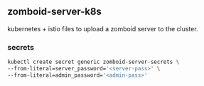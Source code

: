 ## zomboid-server-k8s

kubernetes + istio files to upload a zomboid server to the cluster.

### secrets

```sh
kubectl create secret generic zomboid-server-secrets \
--from-literal=server_password='<server-pass>' \
--from-literal=admin_password='<admin-pass>'
```

